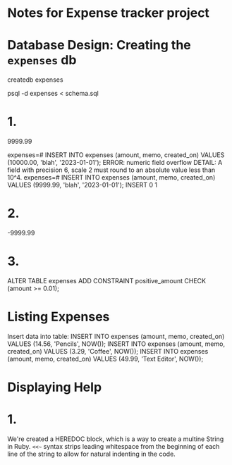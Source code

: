 # Notes for Expense tracker project

# Database Design: Creating the `expenses` db

createdb expenses

psql -d expenses < schema.sql

# 1.
9999.99

expenses=# INSERT INTO expenses (amount, memo, created_on) VALUES (10000.00, 'blah', '2023-01-01');
ERROR:  numeric field overflow
DETAIL:  A field with precision 6, scale 2 must round to an absolute value less than 10^4.
expenses=# INSERT INTO expenses (amount, memo, created_on) VALUES (9999.99, 'blah', '2023-01-01');
INSERT 0 1

# 2.
-9999.99

# 3.
ALTER TABLE expenses ADD CONSTRAINT positive_amount CHECK (amount >= 0.01);

# Listing Expenses

Insert data into table:
INSERT INTO expenses (amount, memo, created_on) VALUES (14.56, 'Pencils', NOW());
INSERT INTO expenses (amount, memo, created_on) VALUES (3.29, 'Coffee', NOW());
INSERT INTO expenses (amount, memo, created_on) VALUES (49.99, 'Text Editor', NOW());

# Displaying Help

# 1.
We're created a HEREDOC block, which is a way to create a multine String in Ruby. `<<~` syntax strips leading whitespace from the beginning of each line of the string to allow for natural indenting in the code.